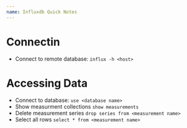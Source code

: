 ```yaml
---
name: Influxdb Quick Notes
---
```



# Connectin
* Connect to remote database: `influx -h <host>`

# Accessing Data
* Connect to database: `use <database name>`
* Show measurment collections `show measurements`
* Delete measurement series `drop series from <measurement name>`
* Select all rows `select * from <measurement name>`

